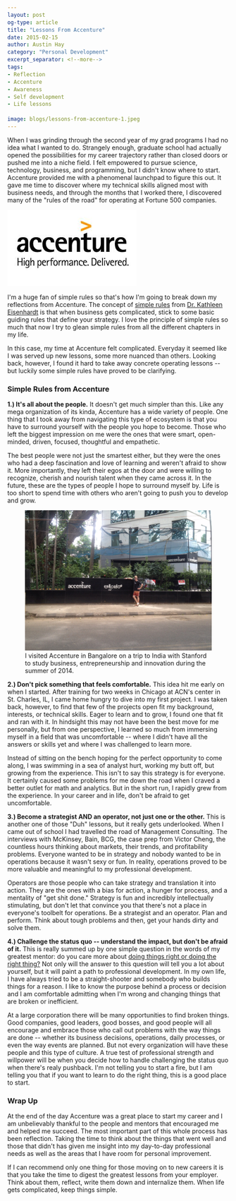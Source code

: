 ```yaml
---
layout: post
og-type: article
title: "Lessons From Accenture"
date: 2015-02-15
author: Austin Hay
category: "Personal Development"
excerpt_separator: <!--more-->
tags:
- Reflection
- Accenture
- Awareness
- Self development
- Life lessons

image: blogs/lessons-from-accenture-1.jpeg
---
```


When I was grinding through the second year of my grad programs I had no idea what I wanted to do. Strangely enough, graduate school had actually opened the possibilities for my career trajectory rather than closed doors or pushed me into a niche field. I felt empowered to pursue science, technology, business, and programming, but I didn't know where to start. Accenture provided me with a phenomenal launchpad to figure this out. It gave me time to discover where my technical skills aligned most with business needs, and through the months that I worked there, I discovered many of the "rules of the road" for operating at Fortune 500 companies. 
<!--more-->

<img class="imageleft" src="/images/blogs/lessons-from-accenture-1.jpeg">

I'm a huge fan of simple rules so that's how I'm going to break down my reflections from Accenture. The concept of [simple rules](/pdfs/Eisenhardt-StrategyAsSimpleRules.pdf) from [Dr. Kathleen Eisenhardt](https://profiles.stanford.edu/kathleen-eisenhardt) is that when business gets complicated, stick to some basic guiding rules that define your strategy. I love the principle of simple rules so much that now I try to glean simple rules from all the different chapters in my life.

In this case, my time at Accenture felt complicated. Everyday it seemed like I was served up new lessons, some more nuanced than others. Looking back, however, I found it hard to take away concrete operating lessons -- but luckily some simple rules have proved to be clarifying.

### Simple Rules from Accenture ###

<b>1.) It's all about the people.</b> It doesn't get much simpler than this. Like any mega organization of its kinda, Accenture has a wide variety of people. One thing that I took away from navigating this type of ecosystem is that you have to surround yourself with the people you hope to become. Those who left the biggest impression on me were the ones that were smart, open-minded, driven, focused, thoughtful and empathetic. 

The best people were not just the smartest either, but they were the ones who had a deep fascination and love of learning and weren't afraid to show it. More importantly, they left their egos at the door and were willing to recognize, cherish and nourish talent when they came across it. In the future, these are the types of people I hope to surround myself by. Life is too short to spend time with others who aren't going to push you to develop and grow.

<figure class="imageright-1">
	<a href="{% post_url 2015-01-20-Reflections-From-SETS %}"><img src="/images/blogs/lessons-from-accenture-2.jpg"></a>
	I visited Accenture in Bangalore on a trip to India with Stanford to study business, entrepreneurship and innovation during the summer of 2014.
</figure>

<b>2.) Don't pick something that feels comfortable.</b> This idea hit me early on when I started. After training for two weeks in Chicago at ACN's center in St. Charles, IL, I came home hungry to dive into my first project. I was taken back, however, to find that few of the projects open fit my background, interests, or technical skills. Eager to learn and to grow, I found one that fit and ran with it. In hindsight this may not have been the best move for me personally, but from one perspective, I learned so much from immersing myself in a field that was uncomfortable -- where I didn't have all the answers or skills yet and where I was challenged to learn more. 

Instead of sitting on the bench hoping for the perfect opportunity to come along, I was swimming in a sea of analyst hurt, working my butt off, but growing from the experience. This isn't to say this strategy is for everyone. It certainly caused some problems for me down the road when I craved a better outlet for math and analytics. But in the short run, I rapidly grew from the experience. In your career and in life, don't be afraid to get uncomfortable. 

<b>3.) Become a strategist AND an operator, not just one or the other.</b> This is another one of those "Duh" lessons, but it really gets underlooked. When I came out of school I had travelled the road of Management Consulting. The interviews with McKinsey, Bain, BCG, the case prep from Victor Cheng, the countless hours thinking about markets, their trends, and profitability problems. Everyone wanted to be in strategy and nobody wanted to be in operations because it wasn't sexy or fun. In reality, operations proved to be more valuable and meaningful to my professional development. 

Operators are those people who can take strategy and translation it into action. They are the ones with a bias for action, a hunger for process, and a mentality of "get shit done." Strategy is fun and incredibly intellectually stimulating, but don't let that convince you that there's not a place in everyone's toolbelt for operations. Be a strategist and an operator. Plan and perform. Think about tough problems and then, get your hands dirty and solve them.

<b>4.) Challenge the status quo -- understand the impact, but don't be afraid of it.</b> This is really summed up by one simple question in the words of my greatest mentor: do you care more about [doing things right or doing the right thing?](https://hbr.org/2010/08/true-leaders-are-also-managers/) Not only will the answer to this question will tell you a lot about yourself, but it will paint a path to professional development. In my own life, I have always tried to be a straight-shooter and somebody who builds things for a reason. I like to know the purpose behind a process or decision and I am comfortable admitting when I'm wrong and changing things that are broken or inefficient. 

At a large corporation there will be many opportunities to find broken things. Good companies, good leaders, good bosses, and good people will all encourage and embrace those who call out problems with the way things are done -- whether its business decisions, operations, daily processes, or even the way events are planned. But not every organization will have these people and this type of culture. A true test of professional strength and willpower will be when you decide how to handle challenging the status quo when there's realy pushback. I'm not telling you to start a fire, but I am telling you that if you want to learn to do the right thing, this is a good place to start.

### Wrap Up ###

At the end of the day Accenture was a great place to start my career and I am unbelievably thankful to the people and mentors that encouraged me and helped me succeed. The most important part of this whole process has been reflection. Taking the time to think about the things that went well and those that didn't has given me insight into my day-to-day professional needs as well as the areas that I have room for personal improvement. 

If I can recommend only one thing for those moving on to new careers it is that you take the time to digest the greatest lessons from your employer. Think about them, reflect, write them down and internalize them. When life gets complicated, keep things simple. 
